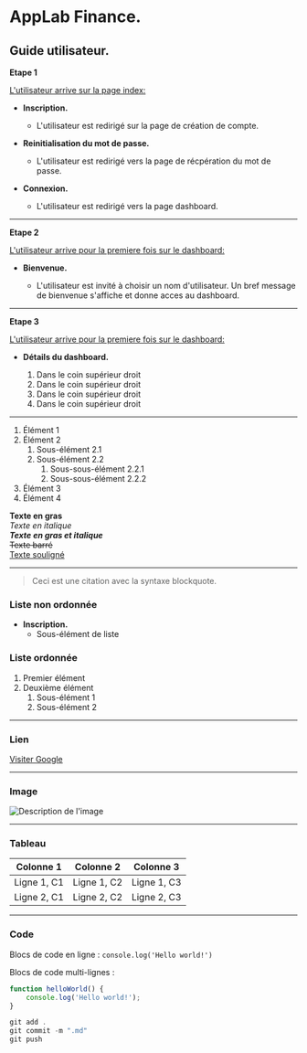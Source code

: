 # AppLab Finance.
## Guide utilisateur.

**Etape 1**  

<u>L'utilisateur arrive sur la page index:</u>

- **Inscription.**

  - L'utilisateur est redirigé sur la page de création de compte.

- **Reinitialisation du mot de passe.**

  - L'utilisateur est redirigé vers la page de récpération du mot de passe. 
  
- **Connexion.**

  - L'utilisateur est redirigé vers la page dashboard.  

---

**Etape 2**  

<u>L'utilisateur arrive pour la premiere fois sur le dashboard:</u>

- **Bienvenue.**

  - L'utilisateur est invité à choisir un nom d'utilisateur. Un bref message de bienvenue s'affiche et donne acces au dashboard.

---

**Etape 3**  

<u>L'utilisateur arrive pour la premiere fois sur le dashboard:</u>

- **Détails du dashboard.**

  1. Dans le coin supérieur droit 
  2. Dans le coin supérieur droit 
  3. Dans le coin supérieur droit 
  4. Dans le coin supérieur droit 

---

1. Élément 1
2. Élément 2
   1. Sous-élément 2.1
   2. Sous-élément 2.2
      1. Sous-sous-élément 2.2.1
      2. Sous-sous-élément 2.2.2
3. Élément 3
4. Élément 4




**Texte en gras**  
*Texte en italique*  
***Texte en gras et italique***  
~~Texte barré~~  
<u>Texte souligné</u>  

---

> Ceci est une citation avec la syntaxe blockquote.

### Liste non ordonnée

- **Inscription.**
  - Sous-élément de liste

### Liste ordonnée

1. Premier élément
2. Deuxième élément
   1. Sous-élément 1
   2. Sous-élément 2

---

### Lien

[Visiter Google](https://www.google.com)

---

### Image

![Description de l'image](https://via.placeholder.com/150)

---

### Tableau

| Colonne 1   | Colonne 2   | Colonne 3   |
|-------------|-------------|-------------|
| Ligne 1, C1 | Ligne 1, C2 | Ligne 1, C3 |
| Ligne 2, C1 | Ligne 2, C2 | Ligne 2, C3 |

---

### Code

Blocs de code en ligne : `console.log('Hello world!')`

Blocs de code multi-lignes :

```js
function helloWorld() {
    console.log('Hello world!');
}

git add .
git commit -m ".md"
git push 
